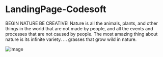 # LandingPage-Codesoft
BEGIN NATURE
BE CREATIVE!
Nature is all the animals, plants, and other things in the world that are not made by people, and all the events and processes that are not caused by people. The most amazing thing about nature is its infinite variety. ... grasses that grow wild in nature.

![image](https://github.com/pranii16/LandingPage-Codesoft/assets/125492824/fb4894c8-aed3-40f2-9052-444ff1b3e01d)

